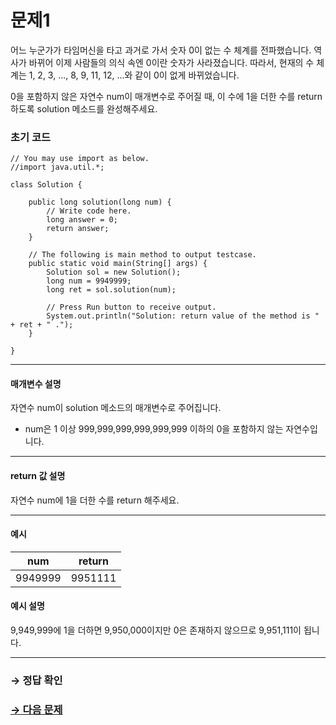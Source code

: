 # 문제1

어느 누군가가 타임머신을 타고 과거로 가서 숫자 0이 없는 수 체계를 전파했습니다. 역사가 바뀌어 이제 사람들의 의식 속엔 0이란 숫자가 사라졌습니다. 따라서, 현재의 수 체계는 1, 2, 3, ..., 8, 9, 11, 12, ...와 같이 0이 없게 바뀌었습니다.

0을 포함하지 않은 자연수 num이 매개변수로 주어질 때, 이 수에 1을 더한 수를 return 하도록 solution 메소드를 완성해주세요.

### 초기 코드

```
// You may use import as below.
//import java.util.*;

class Solution {

    public long solution(long num) {
        // Write code here.
        long answer = 0;
        return answer;
    }

    // The following is main method to output testcase.
    public static void main(String[] args) {
        Solution sol = new Solution();
        long num = 9949999;
        long ret = sol.solution(num);

        // Press Run button to receive output. 
        System.out.println("Solution: return value of the method is " + ret + " .");
    }
    
}
```

---

#### 매개변수 설명
자연수 num이 solution 메소드의 매개변수로 주어집니다.
* num은 1 이상 999,999,999,999,999,999 이하의 0을 포함하지 않는 자연수입니다.

---

#### return 값 설명
자연수 num에 1을 더한 수를 return 해주세요.

---

#### 예시

| num     | return |
|---------|---------|
| 9949999 | 9951111 |

#### 예시 설명

9,949,999에 1을 더하면 9,950,000이지만 0은 존재하지 않으므로 9,951,111이 됩니다.

---

### → 정답 확인

### [→ 다음 문제](https://github.com/tnehf18/cosPro/blob/main/java/ex_1st/ex_1st_01/no_02/desc_02.md "cosPro 1급 Java 1차 2번 문제")
